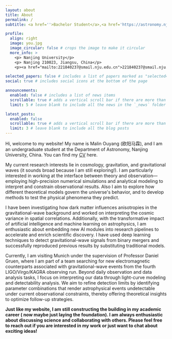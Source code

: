 ```yaml
---
layout: about
title: About
permalink: /
subtitle: <a href=''>Bachelor Student</a>,<a href='https://astronomy.nju.edu.cn/'>Department of Astronomy, Nanjing University</a> <br/> 

profile:
  align: right
  image: you.jpg
  image_circular: false # crops the image to make it circular
  more_info: >
    <p> Nanjing University</p>
    <p> Nanjing 210023, Jiangsu, China</p>
    <p><a href="mailto:221840237@smail.nju.edu.cn">221840237@smail.nju.edu.cn</a></p>

selected_papers: false # includes a list of papers marked as "selected={true}"
social: true # includes social icons at the bottom of the page

announcements:
  enabled: false # includes a list of news items
  scrollable: true # adds a vertical scroll bar if there are more than 3 news items
  limit: 5 # leave blank to include all the news in the `_news` folder

latest_posts:
  enabled: false
  scrollable: true # adds a vertical scroll bar if there are more than 3 new posts items
  limit: 3 # leave blank to include all the blog posts
---
```


Hi, welcome to my website!
My name is Malin Ouyang (欧阳马霖), and I am an undergraduate student at the Department of Astronomy, Nanjing University, China. You can find my [CV](/assets/pdf/cv.pdf) here.

My current research interests lie in cosmology, gravitation, and gravitational waves (it sounds broad because I am still exploring!). I am particularly interested in working at the interface between theory and observation—employing high-precision numerical simulations and analytical modeling to interpret and constrain observational results. Also I aim to explore how different theoretical models govern the universe's behavior, and to develop methods to test the physical phenomena they predict.

I have been investigating how dark matter influences anisotropies in the gravitational-wave background and worked on interpreting the cosmic variance in spatial correlations. Additionally, with the transformative impact of artificial intelligence and machine learning on astrophysics, I am enthusiastic about embedding new AI modules into research pipelines to accelerate and enrich scientific discovery. I have used deep learning techniques to detect gravitational-wave signals from binary mergers and successfully reproduced previous results by substituting traditional models.

Currently, I am visiting Munich under the supervision of Professor Daniel Gruen, where I am part of a team searching for new electromagnetic counterparts associated with gravitational-wave events from the fourth LIGO/Virgo/KAGRA observing run. Beyond daily observation and data analysis tasks, I focus on interpreting our data through light-curve modeling and detectability analysis. We aim to refine detection limits by identifying parameter combinations that render astrophysical events undetectable under current observational constraints, thereby offering theoretical insights to optimize follow-up strategies.

**Just like my website, I am still constructing the building in my academic career ( now maybe just laying the foundation). I am always enthusiastic about discussing science and collaborating with others. Please feel free to reach out if you are interested in my work or just want to chat about exciting ideas!**
